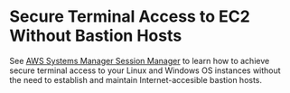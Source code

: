 # Secure Terminal Access to EC2 Without Bastion Hosts

See [AWS Systems Manager Session Manager](https://docs.aws.amazon.com/systems-manager/latest/userguide/session-manager.html) to learn how to achieve secure terminal access to your Linux and Windows OS instances without the need to establish and maintain Internet-accesible bastion hosts.
